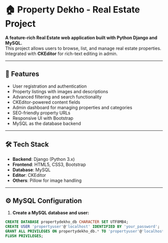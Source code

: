 # 🏠 Property Dekho - Real Estate Project

**A feature-rich Real Estate web application built with Python Django and MySQL.**  
This project allows users to browse, list, and manage real estate properties. Integrated with **CKEditor** for rich-text editing in admin.

---

## 🚀 Features

- User registration and authentication
- Property listings with images and descriptions
- Advanced filtering and search functionality
- CKEditor-powered content fields
- Admin dashboard for managing properties and categories
- SEO-friendly property URLs
- Responsive UI with Bootstrap
- MySQL as the database backend

---

## 🛠️ Tech Stack

- **Backend**: Django (Python 3.x)
- **Frontend**: HTML5, CSS3, Bootstrap
- **Database**: MySQL
- **Editor**: CKEditor
- **Others**: Pillow for image handling

---

## ⚙️ MySQL Configuration

1. **Create a MySQL database and user:**

```sql
CREATE DATABASE propertydekho_db CHARACTER SET UTF8MB4;
CREATE USER 'propertyuser'@'localhost' IDENTIFIED BY 'your_password';
GRANT ALL PRIVILEGES ON propertydekho_db.* TO 'propertyuser'@'localhost';
FLUSH PRIVILEGES;
